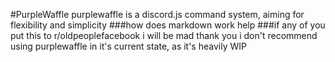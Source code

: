 
#PurpleWaffle
purplewaffle is a discord.js command system, aiming for flexibility and simplicity
###how does markdown work help
###if any of you put this to r/oldpeoplefacebook i will be mad thank you
i don't recommend using purplewaffle in it's current state, as it's heavily WIP